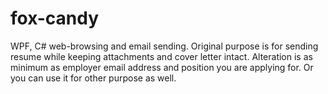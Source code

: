 fox-candy
=========

WPF, C# web-browsing and email sending. Original purpose is for sending resume while keeping attachments and cover letter intact. Alteration is as minimum as employer email address and position you are applying for. Or you can use it for other purpose as well.